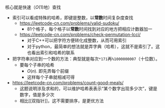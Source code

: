 核心就是快速（$O(1)$地）查找
- 索引可以看成特殊的哈希，即键是整数，以**常数**时间复杂度查找
  - https://leetcode-cn.com/problems/valid-sudoku/
    - 81个格子，每个格子以**常数**时间找到对应的地方把相应计数器加一
  - https://leetcode-cn.com/problems/check-permutation-lcci/
    - 对于C++可以把字符方便转化成整数，从而可用索引
    - 对于python，最简单的想法就是弄字典（哈希），这就不是索引了。这也看出索引和哈希的联系
- 把字符串对应到一个数的方法：典型就是每次`*171`再`%1000000007`（十位数）。
  - 要每个子串的哈希
    - $O(n)$. 即先弄每个前缀
    - 这样每个子串就相减可得
- https://leetcode-cn.com/problems/count-good-meals/
  - 这题说明涉及求和的，可以维护哈希表表示“某个数字出现多少次”，键是数字，值是多少次
  - 相比[[双指针]]，这不需要排序，是更优方法